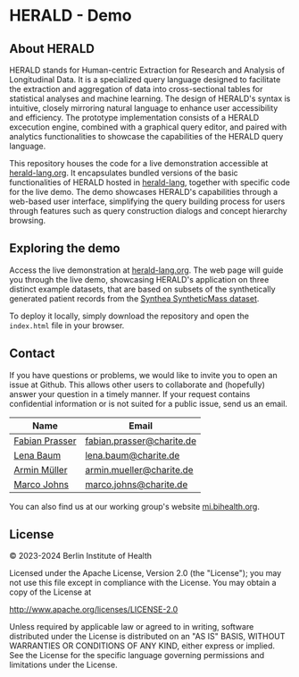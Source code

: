 # HERALD - Demo

## About HERALD

HERALD stands for Human-centric Extraction for Research and Analysis of Longitudinal Data. It is a specialized query language designed to facilitate the extraction and aggregation of data into cross-sectional tables for statistical analyses and machine learning. The design of HERALD's syntax is intuitive, closely mirroring natural language to enhance user accessibility and efficiency. The prototype implementation consists of a HERALD excecution engine, combined with a  graphical query editor, and paired with analytics functionalities to showcase the capabilities of the HERALD query language. 

This repository houses the code for a live demonstration accessible at [herald-lang.org](http://herald-lang.org). It encapsulates bundled versions of the basic functionalities of HERALD hosted in [herald-lang](https://github.com/BIH-MI/herald-lang), together with specific code for the live demo. The demo showcases HERALD's capabilities through a web-based user interface, simplifying the query building process for users through features such as query construction dialogs and concept hierarchy browsing.

## Exploring the demo

Access the live demonstration at [herald-lang.org](http://herald-lang.org). The web page will guide you through the live demo, showcasing HERALD's application on three distinct example datasets, that are based on subsets of the synthetically generated patient records from the [Synthea SyntheticMass dataset](https://synthea.mitre.org/downloads).

To deploy it locally, simply download the repository and open the `index.html` file in your browser. 

## Contact

If you have questions or problems, we would like to invite you to open an issue at Github. This allows other users to collaborate and (hopefully) answer your question in a timely manner. If your request contains confidential information or is not suited for a public issue, send us an email.

| Name                          | Email                                     |
|-------------------------------|-------------------------------------------|
| [Fabian Prasser](https://github.com/prasser)                  | [fabian.prasser@charite.de](mailto:fabian.prasser@charite.de) |
| [Lena Baum](https://github.com/bihmi-lb) | [lena.baum@charite.de](mailto:lena.baum@charite.de) |
| [Armin Müller](https://github.com/muellerarmin)  | [armin.mueller@charite.de](mailto:armin.mueller@charite.de) |
| [Marco Johns](https://github.com/Lumiukko) | [marco.johns@charite.de](mailto:marco.johns@charite.de) |

You can also find us at our working group's website [mi.bihealth.org](https://mi.bihealth.org).

## License

&copy; 2023-2024 Berlin Institute of Health

Licensed under the Apache License, Version 2.0 (the "License"); you may not use this file except in compliance with the License. You may obtain a copy of the License at

http://www.apache.org/licenses/LICENSE-2.0

Unless required by applicable law or agreed to in writing, software distributed under the License is distributed on an "AS IS" BASIS, WITHOUT WARRANTIES OR CONDITIONS OF ANY KIND, either express or implied. See the License for the specific language governing permissions and limitations under the License.